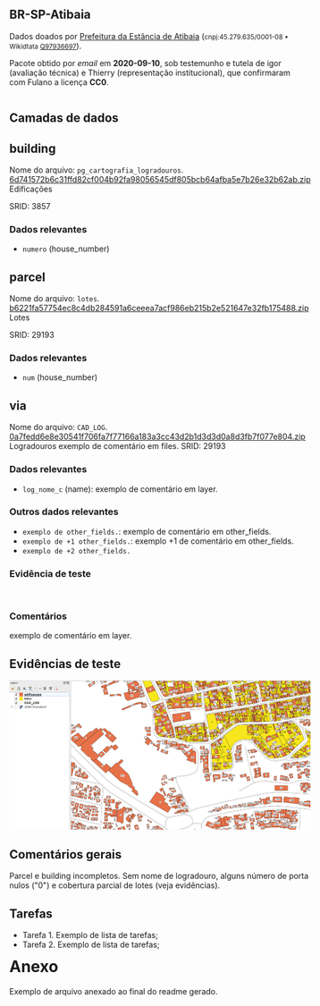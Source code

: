 <aside style="float:right;">
<h1>BR-SP-Atibaia</h1>
<p>Dados doados por <a rel="external" target="_doador" href="http://www.prefeituradeatibaia.com.br/">Prefeitura da Estância de Atibaia</a> (<small>cnpj:45.279.635/0001-08 • Wikidtata <a rel="external" target="_doador" href="https://www.wikidata.org/wiki/Q97936697">Q97936697</a></small>).</p>
<p>Pacote obtido por <i>email</i> em <b>2020-09-10</b>, sob testemunho e tutela de igor (avaliação técnica) e Thierry (representação institucional), que confirmaram com Fulano a licença <b>CC0</b>.</p>
</aside>

<section style="float:left;">

# Camadas de dados
## building

Nome do arquivo: `pg_cartografia_logradouros`.
<a title="SHA256" href="http://dl.digital-guard.org/6d741572b6c31ffd82cf004b92fa98056545df805bcb64afba5e7b26e32b62ab.zip">6d741572b6c31ffd82cf004b92fa98056545df805bcb64afba5e7b26e32b62ab.zip</a>
Edificações

SRID: 3857

### Dados relevantes
* `numero` (house_number)



## parcel

Nome do arquivo: `lotes`.
<a title="SHA256" href="http://dl.digital-guard.org/b6221fa57754ec8c4db284591a6ceeea7acf986eb215b2e521647e32fb175488.zip">b6221fa57754ec8c4db284591a6ceeea7acf986eb215b2e521647e32fb175488.zip</a>
Lotes

SRID: 29193

### Dados relevantes
* `num` (house_number)



## via

Nome do arquivo: `CAD_LOG`.
<a title="SHA256" href="http://dl.digital-guard.org/0a7fedd6e8e30541f706fa7f77166a183a3cc43d2b1d3d3d0a8d3fb7f077e804.zip">0a7fedd6e8e30541f706fa7f77166a183a3cc43d2b1d3d3d0a8d3fb7f077e804.zip</a>
Logradouros
exemplo de comentário em files.
SRID: 29193

### Dados relevantes
* `log_nome_c` (name): exemplo de comentário em layer.
### Outros dados relevantes
* `exemplo de other_fields.`: exemplo de comentário em other_fields.
* `exemplo de +1 other_fields.`: exemplo +1 de comentário em other_fields.
* `exemplo de +2 other_fields.`

### Evidência de teste
![]()

### Comentários
exemplo de comentário em layer.


# Evidências de teste
![](qgis.png)

# Comentários gerais
Parcel e building incompletos. Sem nome de logradouro, alguns número de porta nulos (&quot;0&quot;) e cobertura parcial de lotes (veja evidências).

# Tarefas
* Tarefa 1. Exemplo de lista de tarefas;
* Tarefa 2. Exemplo de lista de tarefas;
</section>

# Anexo

Exemplo de arquivo anexado ao final do readme gerado.
